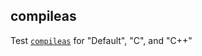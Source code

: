 ## compileas

Test [`compileas`](https://premake.github.io/docs/compileas) for "Default", "C", and "C++"
